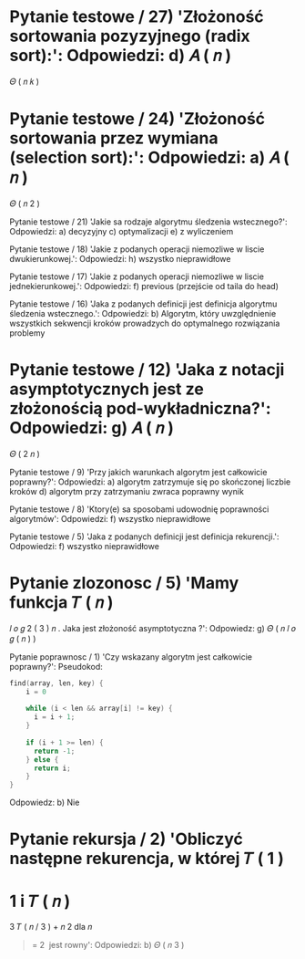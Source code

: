 
Pytanie testowe / 27) 'Złożoność sortowania pozyzyjnego (radix sort):': 
Odpowiedzi: 
        d) 
𝐴
(
𝑛
)
=
𝛩
(
𝑛
𝑘
)


Pytanie testowe / 24) 'Złożoność sortowania przez wymiana (selection sort):': 
Odpowiedzi: 
        a) 
𝐴
(
𝑛
)
=
𝛩
(
𝑛
2
)


Pytanie testowe / 21) 'Jakie sa rodzaje algorytmu śledzenia wstecznego?': 
Odpowiedzi: 
        a) decyzyjny 
c) optymalizacji 
e) z wyliczeniem 


Pytanie testowe / 18) 'Jakie z podanych operacji niemozliwe w liscie dwukierunkowej.': 
Odpowiedzi: 
        h) wszystko nieprawidłowe 


Pytanie testowe / 17) 'Jakie z podanych operacji niemozliwe w liscie jednekierunkowej.': 
Odpowiedzi: 
        f) previous (przejście od taila do head) 


Pytanie testowe / 16) 'Jaka z podanych definicji jest definicja algorytmu śledzenia wstecznego.': 
Odpowiedzi: 
        b) Algorytm, który uwzględnienie wszystkich sekwencji kroków prowadzych do optymalnego rozwiązania problemy 


Pytanie testowe / 12) 'Jaka z notacji asymptotycznych jest ze złożonością pod-wykładniczna?': 
Odpowiedzi: 
        g) 
𝐴
(
𝑛
)
=
𝛩
(
2
𝑛
)


Pytanie testowe / 9) 'Przy jakich warunkach algorytm jest całkowicie poprawny?': 
Odpowiedzi: 
        a) algorytm zatrzymuje się po skończonej liczbie kroków 
d) algorytm przy zatrzymaniu zwraca poprawny wynik 


Pytanie testowe / 8) 'Ktory(e) sa sposobami udowodnię poprawności algorytmów': 
Odpowiedzi: 
        f) wszystko nieprawidłowe 


Pytanie testowe / 5) 'Jaka z podanych definicji jest definicja rekurencji.': 
Odpowiedzi: 
        f) wszystko nieprawidłowe 


Pytanie zlozonosc / 5) 'Mamy funkcja
𝑇
(
𝑛
)
=
𝑙
𝑜
𝑔
2
(
3
)
𝑛
. Jaka jest złożoność asymptotyczna ?': 
Odpowiedz: 
        g) 
𝛩
(
𝑛
𝑙
𝑜
𝑔
(
𝑛
)
)


Pytanie poprawnosc / 1) 'Czy wskazany algorytm jest całkowicie poprawny?': 
Pseudokod: 
```c
find(array, len, key) {
    i = 0
    
    while (i < len && array[i] != key) {
      i = i + 1;
    }
    
    if (i + 1 >= len) {
      return -1;
    } else {
      return i;    
    }
}
```
Odpowiedz: 
        b) Nie 


Pytanie rekursja / 2) 'Obliczyć następne rekurencja, w której
𝑇
(
1
)
=
1
i
𝑇
(
𝑛
)
=
3
𝑇
(
𝑛
/
3
)
+
𝑛
2
dla
𝑛
>=
2
 jest rowny': 
Odpowiedzi: 
        b) 
𝛩
(
𝑛
3
)

